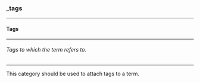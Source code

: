 ### _tags



------
#### Tags



------
###### Tags to which the term refers to.



------
This category should be used to attach tags to a term.